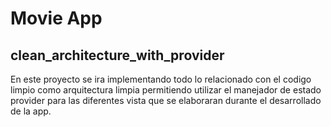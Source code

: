 # Movie App
## clean_architecture_with_provider

En este proyecto se ira implementando todo lo relacionado con el codigo limpio como arquitectura limpia permitiendo utilizar el manejador de estado provider para las diferentes vista que se elaboraran durante el desarrollado de la app.

<!-- ## Getting Started

This project is a starting point for a Flutter application.

A few resources to get you started if this is your first Flutter project:

- [Lab: Write your first Flutter app](https://docs.flutter.dev/get-started/codelab)
- [Cookbook: Useful Flutter samples](https://docs.flutter.dev/cookbook)

For help getting started with Flutter development, view the
[online documentation](https://docs.flutter.dev/), which offers tutorials,
samples, guidance on mobile development, and a full API reference. -->

